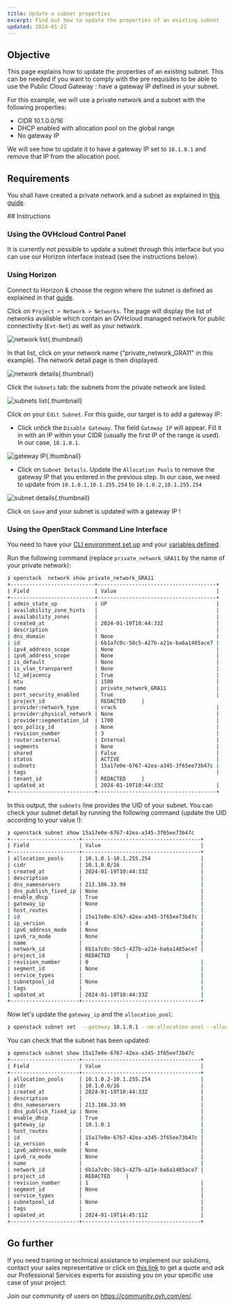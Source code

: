 ```yaml
---
title: Update a subnet properties
excerpt: Find out how to update the properties of an existing subnet
updated: 2024-01-22
---
```


## Objective

This page explains how to update the properties of an existing subnet. This can be needed if you want to comply with the pre requisites to be able to use the Public Cloud Gateway : have a gateway IP defined in your subnet.

For this example, we will use a private network and a subnet with the following properties:

- CIDR 10.1.0.0/16
- DHCP enabled with allocation pool on the global range
- No gateway IP 

We will see how to update it to have a gateway IP set to `10.1.0.1` and remove that IP from the allocation pool. 

## Requirements

You shall have created a private network and a subnet as explained in [this guide](/pages/public_cloud/public_cloud_network_services/getting-started-07-creating-vrack).

## Instructions

### Using the OVHcloud Control Panel

It is currently not possible to update a subnet through this interface but you can use our Horizon interface instead (see the instructions below).

### Using Horizon

Connect to Horizon & choose the region where the subnet is defined as explained in that [guide](/pages/public_cloud/compute/introducing_horizon).

Click on `Project > Network > Networks`. The page will display the list of networks available which contain an OVHcloud managed network for public connectivity (`Ext-Net`) as well as your network.

![network list](images/network_list.png){.thumbnail}

In that list, click on your network name ("private_network_GRA11" in this example). The network detail page is then displayed.

![network details](images/network_details.png){.thumbnail}

Click the `Subnets` tab: the subnets from the private network are listed.

![subnets list](images/subnets_list.png){.thumbnail}

Click on your `Edit Subnet`. For this guide, our target is to add a gateway IP:

- Click untick the  `Disable Gateway`. The field `Gateway IP` will appear. Fill it in with an IP within your CIDR (usually the first IP of the range is used). In our case, `10.1.0.1`.

![gateway IP](images/add_gateway_ip.png){.thumbnail}

- Click on `Subnet Details`. Update the `Allocation Pools` to remove the gateway IP that you entered in the previous step. In our case, we need to update from `10.1.0.1,10.1.255.254` to `10.1.0.2,10.1.255.254`

![subnet details](images/subnet_details.png){.thumbnail}

Click on `Save` and your subnet is updated with a gateway IP !

### Using the OpenStack Command Line Interface

You need to have your [CLI environment set up](/pages/public_cloud/compute/prepare_the_environment_for_using_the_openstack_api) and your [variables defined](/pages/public_cloud/compute/loading_openstack_environment_variables).

Run the following command (replace `private_network_GRA11` by the name of your private network):

```bash 
❯ openstack  network show private_network_GRA11
+---------------------------+--------------------------------------+
| Field                     | Value                                |
+---------------------------+--------------------------------------+
| admin_state_up            | UP                                   |
| availability_zone_hints   |                                      |
| availability_zones        |                                      |
| created_at                | 2024-01-19T10:44:33Z                 |
| description               |                                      |
| dns_domain                | None                                 |
| id                        | 6b1a7c0c-58c5-427b-a21e-ba6a1485ace7 |
| ipv4_address_scope        | None                                 |
| ipv6_address_scope        | None                                 |
| is_default                | None                                 |
| is_vlan_transparent       | None                                 |
| l2_adjacency              | True                                 |
| mtu                       | 1500                                 |
| name                      | private_network_GRA11                |
| port_security_enabled     | True                                 |
| project_id                | REDACTED     |
| provider:network_type     | vrack                                |
| provider:physical_network | None                                 |
| provider:segmentation_id  | 1700                                 |
| qos_policy_id             | None                                 |
| revision_number           | 3                                    |
| router:external           | Internal                             |
| segments                  | None                                 |
| shared                    | False                                |
| status                    | ACTIVE                               |
| subnets                   | 15a17e0e-6767-42ea-a345-3f65ee73b47c |
| tags                      |                                      |
| tenant_id                 | REDACTED     |
| updated_at                | 2024-01-19T10:44:33Z                 |
+---------------------------+--------------------------------------+
```

In this output, the `subnets` line provides the UID of your subnet. 
You can check your subnet detail by running the following command (update the UID according to your value !):

```bash
❯ openstack subnet show 15a17e0e-6767-42ea-a345-3f65ee73b47c
+----------------------+--------------------------------------+
| Field                | Value                                |
+----------------------+--------------------------------------+
| allocation_pools     | 10.1.0.1-10.1.255.254                |
| cidr                 | 10.1.0.0/16                          |
| created_at           | 2024-01-19T10:44:33Z                 |
| description          |                                      |
| dns_nameservers      | 213.186.33.99                        |
| dns_publish_fixed_ip | None                                 |
| enable_dhcp          | True                                 |
| gateway_ip           | None                                 |
| host_routes          |                                      |
| id                   | 15a17e0e-6767-42ea-a345-3f65ee73b47c |
| ip_version           | 4                                    |
| ipv6_address_mode    | None                                 |
| ipv6_ra_mode         | None                                 |
| name                 |                                      |
| network_id           | 6b1a7c0c-58c5-427b-a21e-ba6a1485ace7 |
| project_id           | REDACTED     |
| revision_number      | 0                                    |
| segment_id           | None                                 |
| service_types        |                                      |
| subnetpool_id        | None                                 |
| tags                 |                                      |
| updated_at           | 2024-01-19T10:44:33Z                 |
+----------------------+--------------------------------------+
```

Now let's update the `gateway_ip` and the `allocation_pool`:

```bash
❯ openstack subnet set  --gateway 10.1.0.1 --no-allocation-pool --allocation-pool start=10.1.0.2,end=10.1.255.254  15a17e0e-6767-42ea-a345-3f65ee73b47c
```

You can check that the subnet has been updated:

```bash
❯ openstack subnet show 15a17e0e-6767-42ea-a345-3f65ee73b47c
+----------------------+--------------------------------------+
| Field                | Value                                |
+----------------------+--------------------------------------+
| allocation_pools     | 10.1.0.2-10.1.255.254                |
| cidr                 | 10.1.0.0/16                          |
| created_at           | 2024-01-19T10:44:33Z                 |
| description          |                                      |
| dns_nameservers      | 213.186.33.99                        |
| dns_publish_fixed_ip | None                                 |
| enable_dhcp          | True                                 |
| gateway_ip           | 10.1.0.1                             |
| host_routes          |                                      |
| id                   | 15a17e0e-6767-42ea-a345-3f65ee73b47c |
| ip_version           | 4                                    |
| ipv6_address_mode    | None                                 |
| ipv6_ra_mode         | None                                 |
| name                 |                                      |
| network_id           | 6b1a7c0c-58c5-427b-a21e-ba6a1485ace7 |
| project_id           | REDACTED     |
| revision_number      | 1                                    |
| segment_id           | None                                 |
| service_types        |                                      |
| subnetpool_id        | None                                 |
| tags                 |                                      |
| updated_at           | 2024-01-19T14:45:11Z                 |
+----------------------+--------------------------------------+
```

## Go further

If you need training or technical assistance to implement our solutions, contact your sales representative or click on [this link](https://www.ovhcloud.com/asia/professional-services/) to get a quote and ask our Professional Services experts for assisting you on your specific use case of your project.

Join our community of users on <https://community.ovh.com/en/>.
